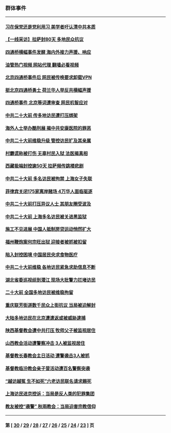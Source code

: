 ### 群体事件
---
#### [习在保党还是党利用习 美学者吁认清中共本质](../../pages/ncid279/n13857367.md?11100845) 
#### [【一线采访】拉萨封80天 多地民众抗议](../../pages/ncid279/n13853861.md?11100845) 
#### [四通桥横幅事件发酵 海内外接力声援、响应](../../pages/ncid279/n13849373.md?11100845) 
#### [油管热门视频 网站代理 翻墙必看视频](http://150.230.27.170:81/youtube.html?11100845)
#### [北京四通桥事件后 网民被传唤要求卸载VPN](../../pages/ncid279/n13847833.md?11100845) 
#### [挺北京四通桥勇士 荷兰华人举反共横幅声援](../../pages/ncid279/n13846812.md?11100845) 
#### [四通桥事件 北京等词遭审查 网民机智应对](../../pages/ncid279/n13845578.md?11100845) 
#### [中共二十大前 传多地访民遭打压绑架](../../pages/ncid279/n13843740.md?11100845) 
#### [海外人士举办酷刑展 揭中共安康医院的罪恶](../../pages/ncid279/n13842499.md?11100845) 
#### [中共二十大前维稳升级 管控访民扩及其亲属](../../pages/ncid279/n13842240.md?11100845) 
#### [村霸谎称被打伤 无辜村民入狱 法医揭真相](../../pages/ncid279/n13838149.md?11100845) 
#### [西藏极端封控逾50天 拉萨频传跳楼悲剧](../../pages/ncid279/n13836551.md?11100845) 
#### [中共二十大前 多名访民被拘禁 上海女子失联](../../pages/ncid279/n13834363.md?11100845) 
#### [菲律宾关闭175家离岸赌场 4万华人面临驱逐](../../pages/ncid279/n13833169.md?11100845) 
#### [中共二十大前打压异议人士 其朋友圈受波及](../../pages/ncid279/n13833136.md?11100845) 
#### [中共二十大前 上海多名访民被关进黑监狱](../../pages/ncid279/n13829500.md?11100845) 
#### [施工不见进展 中国人抵制房贷运动悄然扩大](../../pages/ncid279/n13828435.md?11100845) 
#### [福州鞭炮案何宗旺出狱 迎接者被抓被扣留](../../pages/ncid279/n13824304.md?11100845) 
#### [陷入封控困境 中国居民央求食物医疗](../../pages/ncid279/n13823589.md?11100845) 
#### [中共二十大前维稳 各地访民紧急求助信息不断](../../pages/ncid279/n13822888.md?11100845) 
#### [湖北省委巡视组到潜江 现场大批警力拦堵访民](../../pages/ncid279/n13820243.md?11100845) 
#### [二十大前 全国多地访民被维稳拘留](../../pages/ncid279/n13819431.md?11100845) 
#### [重庆联芳街道数千民众上街抗议 当局被迫解封](../../pages/ncid279/n13812220.md?11100845) 
#### [大陆多地访民在北京遭遣返或被威胁逮捕](../../pages/ncid279/n13812104.md?11100845) 
#### [陕西基督教会遭中共打压 牧师父子被监视居住](../../pages/ncid279/n13811611.md?11100845) 
#### [山西教会活动遭警察冲击 3人被监视居住](../../pages/ncid279/n13808966.md?11100845) 
#### [基督教长春教会主日活动 遭警袭击3人被抓](../../pages/ncid279/n13806935.md?11100845) 
#### [基督教临汾教会亲子营活动遭百名警察突袭](../../pages/ncid279/n13806527.md?11100845) 
#### [“越访越冤 生不如死”六老访民联名请求赐死](../../pages/ncid279/n13805907.md?11100845) 
#### [上海访民进京控诉：当局是反人类的犯罪集团](../../pages/ncid279/n13803858.md?11100845) 
#### [教友被控“袭警” 秋雨教会：当局迫害宗教信仰](../../pages/ncid279/n13803563.md?11100845) 

---
#### 第 [ [30](./30.md?11100845) / [29](./29.md?11100845) / [28](./28.md?11100845) / [27](./27.md?11100845) / [26](./26.md?11100845) / [25](./25.md?11100845) / [24](./24.md?11100845) / [23](./23.md?11100845) ] 页
